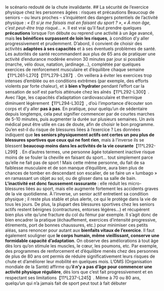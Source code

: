 le scénario redouté de la chute invalidante. ## La sécurité de l’exercice physique chez les personnes âgées : risques et précautions Beaucoup de seniors – ou leurs proches – s’inquiètent des dangers potentiels de l’activité physique : *« Et si je me faisais mal en faisant du sport ? »*, *« À mon âge, c’est peut-être trop risqué… »*. Il est vrai qu’il faut prendre quelques **précautions** lorsque l’on débute ou reprend une activité à un âge avancé, mais **les bénéfices surpassent de loin les risques**, à condition d’y aller progressivement et prudemment. D’abord, il convient de choisir des activités **adaptées à ses capacités** et à ses éventuels problèmes de santé. Les autorités de santé recommandent aux plus de 65 ans de pratiquer une activité d’endurance modérée environ 30 minutes par jour si possible (marche, vélo doux, natation, jardinage…), complétée par quelques exercices de renforcement musculaire et d’équilibre chaque semaine【11†L261-L270】【11†L279-L287】. On veillera à éviter les exercices trop intenses d’emblée ou en conditions extrêmes (par exemple, des efforts violents par forte chaleur), et à **bien s’hydrater** pendant l’effort car la sensation de soif est parfois atténuée chez les aînés【11†L292-L300】. Avec l’âge, les capacités d’adaptation cardiovasculaire et thermique diminuent légèrement【11†L294-L302】, d’où l’importance d’écouter son corps et d’y aller **pas à pas**. En pratique, pour quelqu’un de sédentaire depuis longtemps, cela peut signifier commencer par de courtes marches de 5-10 minutes, puis augmenter la durée sur plusieurs semaines. Un avis médical peut être utile en cas de doute, afin de choisir le bon programme. Qu’en est-il du risque de blessures liées à l’exercice ? Les données indiquent que **les seniors physiquement actifs ont certes un peu plus de blessures sportives que ceux qui ne font rien**, mais à l’inverse ils se blessent **beaucoup moins dans les activités de la vie courante**【11†L292-L299】. En d’autres termes, une personne âgée totalement inactive risque moins de se fouler la cheville en faisant du sport… tout simplement parce qu’elle ne fait pas de sport ! Mais cette même personne, du fait de sa faiblesse musculaire et de son manque d’équilibre, aura bien plus de chances de tomber en descendant son escalier, de se faire un « lumbago » en ramassant un objet au sol, ou de glisser dans sa salle de bain. **L’inactivité est donc faussement rassurante** : elle réduit les micro-blessures liées au sport, mais elle augmente fortement les accidents graves de la vie quotidienne. À l’inverse, un senior actif entretient sa condition physique ; il reste plus stable et plus alerte, ce qui le protège dans la vie de tous les jours. De plus, la plupart des blessures sportives chez les seniors actifs restent bénignes (contractures, entorses légères…) et récupèrent bien plus vite qu’une fracture du col du fémur par exemple. Il s’agit donc de bien encadrer la pratique (échauffement, exercices d’intensité progressive, étirements, port de bonnes chaussures, etc.) pour minimiser ces petits aléas, sans renoncer pour autant aux **bienfaits vitaux de l’exercice**. Il faut également souligner que **le corps humain, même vieillissant, conserve une formidable capacité d’adaptation**. On observe des améliorations à tout âge dès lors qu’on stimule les muscles, le cœur, les poumons, etc. Par exemple, des programmes de renforcement et d’équilibre menés chez des personnes de plus de 80 ans ont permis de réduire significativement leurs risques de chute et d’améliorer leur mobilité en quelques mois. L’OMS (Organisation mondiale de la Santé) affirme qu’**il n’y a pas d’âge pour commencer une activité physique régulière**, dès lors que c’est fait progressivement et en respectant ses limitations【11†L237-L245】. Même à 70 ou 80 ans, quelqu’un qui n’a jamais fait de sport peut tout à fait débuter